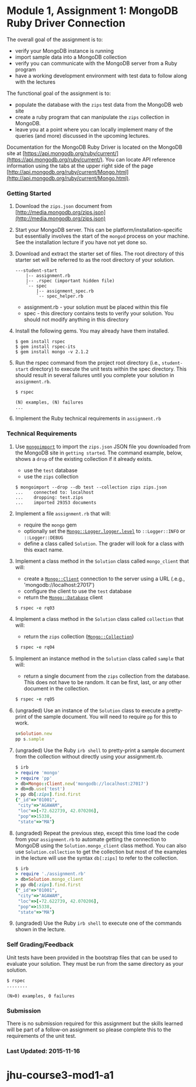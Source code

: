 # Module 1, Assignment 1: MongoDB Ruby Driver Connection

The overall goal of the assignment is to:

  * verify your MongoDB instance is running
  * import sample data into a MongoDB collection
  * verify you can communicate with the MongoDB server from a Ruby program
  * have a working development environment with test data to follow along with the lectures

The functional goal of the assignment is to:

  * populate the database with the `zips` test data from the MongoDB web site
  * create a ruby program that can manipulate the `zips` collection in MongoDB.
  * leave you at a point where you can locally implement many of the queries (and more) discussed in the upcoming lectures.

Documentation for the MongoDB Ruby Driver is located on the MongoDB site at [https://api.mongodb.org/ruby/current/](https://api.mongodb.org/ruby/current/).
You can locate API reference information using the tabs at the upper right side of the page [http://api.mongodb.org/ruby/current/Mongo.html](http://api.mongodb.org/ruby/current/Mongo.html).

### Getting Started

1. Download the `zips.json` document from [http://media.mongodb.org/zips.json](http://media.mongodb.org/zips.json)

2. Start your MongoDB server. This can be platform/installation-specific but 
essentially involves the start of the `mongod` process on your machine. See the
installation lecture if you have not yet done so.

3. Download and extract the starter set of files. The root
directory of this starter set will be referred to as the root directory
of your solution.

    ```text
    ---student-start  
	    |-- assignment.rb
	    |-- .rspec (important hidden file)
	    `-- spec
	        |-- assignment_spec.rb
	        `-- spec_helper.rb
    ```

    * assignment.rb - your solution must be placed within this file
    * spec - this directory contains tests to verify your solution. You should
    not modify anything in this directory

4. Install the following gems. You may already have them installed.

    ```shell
    $ gem install rspec
    $ gem install rspec-its
    $ gem install mongo -v 2.1.2
    ```

5. Run the rspec command from the project root directory (i.e., `student-start` directory) 
to execute the unit tests within the spec directory. This should result in several failures 
until you complete your solution in `assignment.rb`.

    ```shell
    $ rspec

    (N) examples, (N) failures
    ...
    ```

6. Implement the Ruby technical requirements in `assignment.rb`

### Technical Requirements

1. Use [`mongoimport`](https://docs.mongodb.org/manual/reference/program/mongoimport/)
to import the `zips.json` JSON file you downloaded from the MongoDB site in `getting started`. 
The command example, below, shows a `drop` of the existing collection if it already exists.

    * use the `test` database
    * use the `zips` collection

    ```shell
    $ mongoimport --drop --db test --collection zips zips.json
    ...    connected to: localhost
    ...    dropping: test.zips
    ...    imported 29353 documents
    ```
            
2. Implement a file `assignment.rb` that will:

    * require the `mongo` gem
    * optionally set the [`Mongo::Logger.logger.level`](http://api.mongodb.org/ruby/current/Mongo/Logger.html) to `::Logger::INFO` or `::Logger::DEBUG`
    * define a class called `Solution`. The grader will look for a class with this exact name.

3. Implement a class method in the `Solution` class called `mongo_client` that will:

    * create a [`Mongo::Client`](http://api.mongodb.org/ruby/current/Mongo/Client.html) connection to the server using a URL (.e.g., 'mongodb://localhost:27017')
    * configure the client to use the `test` database
    * return the [`Mongo::Database`](http://api.mongodb.org/ruby/current/Mongo/Database.html) client

    ```ruby
    $ rspec -e rq03
    ```

4. Implement a class method in the `Solution` class called `collection` that will:

    * return the `zips` collection ([`Mongo::Collection`](http://api.mongodb.org/ruby/current/Mongo/Collection.html))

    ```ruby
    $ rspec -e rq04
    ```

5. Implement an instance method in the `Solution` class called `sample` that will:

    * return a single document from the `zips` collection from the database. This does not have to be random. It can be first, last, or any other document in the collection.

    ```ruby
    $ rspec -e rq05
    ```

6. (ungraded) Use an instance of the `Solution` class to execute a pretty-print of the sample document.
  You will need to require `pp` for this to work.

    ```ruby
    s=Solution.new
    pp s.sample
    ```

7. (ungraded) Use the Ruby `irb shell` to pretty-print a sample document from the collection without
   directly using your assignment.rb. 

    ```ruby
    $ irb
    > require 'mongo'
    > require 'pp'
    > db=Mongo::Client.new('mongodb://localhost:27017')
    > db=db.use('test')
    > pp db[:zips].find.first
    {"_id"=>"01001",
     "city"=>"AGAWAM",
     "loc"=>[-72.622739, 42.070206],
     "pop"=>15338,
     "state"=>"MA"}
    ```

8. (ungraded) Repeat the previous step, except this time load the code from your `assignment.rb`
to automate getting the connection to MongoDB using the `Solution.mongo_client` class method.
You can also use `Solution.collection` to get the collection but most of the examples in the 
lecture will use the syntax `db[:zips]` to refer to the collection.

    ```ruby
    $ irb
    > require './assignment.rb'
    > db=Solution.mongo_client
    > pp db[:zips].find.first
    {"_id"=>"01001",
     "city"=>"AGAWAM",
     "loc"=>[-72.622739, 42.070206],
     "pop"=>15338,
     "state"=>"MA"}
    ```

8. (ungraded) Use the Ruby `irb shell` to execute one of the commands shown in the lecture.

### Self Grading/Feedback

Unit tests have been provided in the bootstrap files that can be
used to evaluate your solution. They must be run from the same directory
as your solution.

```shell
$ rspec
........

(N>0) examples, 0 failures
```

### Submission

There is no submission required for this assignment but the 
skills learned will be part of a follow-on assignment so 
please complete this to the requirements of the unit test.

### Last Updated: 2015-11-16
# jhu-course3-mod1-a1
